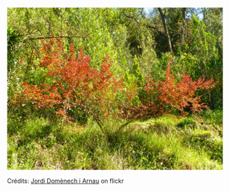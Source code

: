 ![Quentin](/images/2022-11-01.jpg)

Crédits: [Jordi Domènech i Arnau](https://www.flickr.com/people/ziol/) on flickr